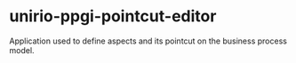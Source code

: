 # unirio-ppgi-pointcut-editor
Application used to define aspects and its pointcut on the business process model.
